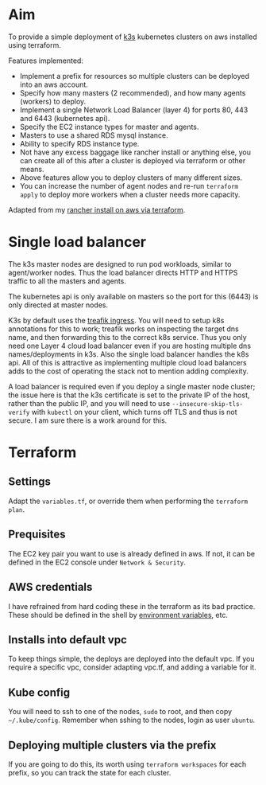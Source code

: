 # Aim

To provide a simple deployment of [k3s](https://k3s.io/) kubernetes clusters on aws installed using terraform.

Features implemented:

* Implement a prefix for resources so multiple clusters  can be deployed into an aws account.
* Specify how many masters (2 recommended), and how many agents (workers) to deploy.
* Implement a single Network Load Balancer (layer 4) for ports 80, 443 and 6443 (kubernetes api). 
* Specify the EC2 instance types for master and agents.
* Masters to use a shared RDS mysql instance.
* Ability to specify RDS instance type.
* Not have any excess baggage like rancher install or anything else, you can create all of this after a cluster is deployed via terraform or other means.
* Above features allow you to deploy clusters of many different sizes. 
* You can increase the number of agent nodes and re-run `terraform apply` to deploy more workers when a cluster needs more capacity.

Adapted from my [rancher install on aws via terraform](https://github.com/spicysomtam/rancher-k3s-aws-tf).

# Single load balancer

The k3s master nodes are designed to run pod workloads, similar to agent/worker nodes. Thus the load balancer directs HTTP and HTTPS traffic to all the masters and agents.

The kubernetes api is only available on masters so the port for this (6443) is only directed at master nodes.

K3s by default uses the [treafik ingress](https://docs.traefik.io/providers/kubernetes-ingress/). You will need to setup k8s annotations for this to work; treafik works on inspecting the target dns name, and then forwarding this to the correct k8s service. Thus you only need one Layer 4 cloud load balancer even if you are hosting multiple dns names/deployments in k3s. Also the single load balancer handles the k8s api. All of this is attractive as implementing multiple cloud load balancers adds to the cost of operating the stack not to mention adding complexity.

A load balancer is required even if you deploy a single master node cluster; the issue here is that the k3s certificate is set to the private IP of the host, rather than the public IP, and you will need to use `--insecure-skip-tls-verify` with `kubectl` on your client, which turns off TLS and thus is not secure. I am sure there is a work around for this.

# Terraform

## Settings

Adapt the `variables.tf`, or override them when performing the `terraform plan`.

## Prequisites

The EC2 key pair you want to use is already defined in aws. If not, it can be defined in the EC2 console under `Network & Security`.

## AWS credentials

I have refrained from hard coding these in the terraform as its bad practice. These should be defined in the shell by [environment variables](https://docs.aws.amazon.com/cli/latest/userguide/cli-configure-envvars.html), etc.

## Installs into default vpc

To keep things simple, the deploys are deployed into the default vpc. If you require a specific vpc, consider adapting vpc.tf, and adding a variable for it.

## Kube config

You will need to ssh to one of the nodes, `sudo` to root, and then copy `~/.kube/config`. Remember when sshing to the nodes, login as user `ubuntu`.

## Deploying multiple clusters via the prefix

If you are going to do this, its worth using `terraform workspaces` for each prefix, so you can track the state for each cluster.